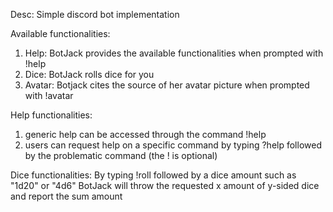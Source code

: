 Desc: Simple discord bot implementation

Available functionalities:
1. Help: BotJack provides the available functionalities when prompted with !help
2. Dice: BotJack rolls dice for you
3. Avatar: Botjack cites the source of her avatar picture when prompted with !avatar

Help functionalities: 
1. generic help can be accessed through the command !help
2. users can request help on a specific command by typing ?help followed by the problematic command (the ! is optional)

Dice functionalities: By typing !roll followed by a dice amount such as "1d20" or "4d6"
BotJack will throw the requested x amount of y-sided dice and report the sum amount